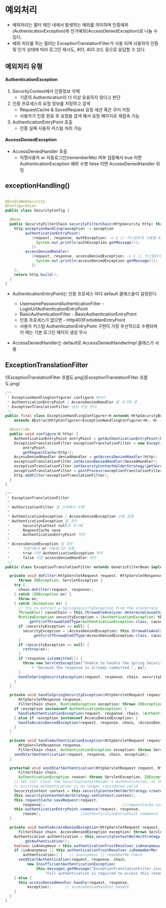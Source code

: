 # 예외처리

- 예외처리는 필터 체인 내에서 발생하는 예외를 의미하며 인증예외(AuthenticationException)와 인가예외(AccessDeniedException)로 나눌 수 있다.
- 예외 처리를 하는 필터는 ExceptionTranslationFilter가 사용 되며 사용자의 인증 및 인가 상태에 따라 로그인 재시도, 401, 403 코드 등으로 응답할 수
  있다.

## 예외처리 유형

#### AuthenticationException

1. SecurityContext에서 인증정보 삭제
    - 기존의 Authentication이 더 이상 유효하지 않다고 판단
2. 인증 프로세스의 요청 정보를 저장하고 검색
    - RequestCache & SavedRequest 요청 세션 혹은 쿠키 저장
    - 사용자가 인증 완료 후 요청을 검색 해서 요청 페이지로 재접속 가능
3. AuthenticationEntryPoint 호출
    - 인증 실패 사용자 커스텀 처리 가능

#### AccessDeniedException

- AccessDeniedHandler 호출
    - 익명사용자 or 자동로그인(rememberMe) 여부 검증해서 true 이면 AuthenticationException 예외 수행 false 이면
      AccessDeniedHandler 위임

## exceptionHandling()

```java

@EnableWebSecurity
@Configuration
public class SecurityConfig {

  @Bean
  public SecurityFilterChain securityFilterChain(HttpSecurity http) throws Exception {
    http.exceptionHandling(exception -> exception
        .authenticationEntryPoint(
            (request, response, authException) -> { // 커스텀하게 사용할 AuthenticationEntryPoint 를 설정한다 
              System.out.println(authException.getMessage());
            })
        .accessDeniedHandler(
            (request, response, accessDeniedException) -> { // 커스텀하게 사용할 AccessDeniedHandler 를 설정한다
              System.out.println(accessDeniedException.getMessage());
            })
    );
    return http.build();
  }
}
```

- AuthenticationEntryPoint는 인증 프로세스 마다 default 클래스들이 설정된다.
    - UsernamePasswordAuthenticationFilter - LoginUrlAuthenticationEntryPoint
    - BasicAuthenticationFilter - BasicAuthenticationEntryPoint
    - 인증 프로세스가 없으면 - Http403ForbiddenEntryPoint
    - 사용자 커스텀 AuthenticationEntryPoint 구현이 가장 우선적으로 수행되며 이 때는 기본 로그인 페이지 생성 무시

- AccessDeniedHandler는 default로 AccessDeniedHandlerImpl 클래스가 사용

## ExceptionTranslationFilter

![ExceptionTranslationFilter 흐름도.png](ExceptionTranslationFilter 흐름도.png)

```java
/**
 * ExceptionHandlingConfigurer.configure 메서드
 * AuthenticationEntryPoint / AccessDeniedHandler 를 초기화 후
 * ExceptionTranslationFilter 생성 주입 한다.
 */
public final class ExceptionHandlingConfigurer<H extends HttpSecurityBuilder<H>>
    extends AbstractHttpConfigurer<ExceptionHandlingConfigurer<H>, H> {

  @Override
  public void configure(H http) {
    AuthenticationEntryPoint entryPoint = getAuthenticationEntryPoint(http);
    ExceptionTranslationFilter exceptionTranslationFilter = new ExceptionTranslationFilter(
        entryPoint,
        getRequestCache(http));
    AccessDeniedHandler deniedHandler = getAccessDeniedHandler(http);
    exceptionTranslationFilter.setAccessDeniedHandler(deniedHandler);
    exceptionTranslationFilter.setSecurityContextHolderStrategy(getSecurityContextHolderStrategy());
    exceptionTranslationFilter = postProcess(exceptionTranslationFilter);
    http.addFilter(exceptionTranslationFilter);
  }
}
```

```java
/**
 * ExceptionTranslationFilter
 *
 * AuthorizationFilter 앞 단계에서 수행
 *
 * AuthenticationException / AccessDeniedException 오류 검증
 * AuthenticationException 일 경우
 *    - SecurityContext null로 초기화
 *    - RequestCache save
 *    - AuthenticationEntryPoint 처리
 *
 * AccessDeniedException 일 경우
 *    - 익명사용자 or 자동로그인 검증
 *    - true 이면 AuthenticationException 처리
 *    - false 이면 accessDeniedHandler 처리
 */
public class ExceptionTranslationFilter extends GenericFilterBean implements MessageSourceAware {

  private void doFilter(HttpServletRequest request, HttpServletResponse response, FilterChain chain)
      throws IOException, ServletException {
    try {
      chain.doFilter(request, response);
    } catch (IOException ex) {
      throw ex;
    } catch (Exception ex) {
      // Try to extract a SpringSecurityException from the stacktrace
      Throwable[] causeChain = this.throwableAnalyzer.determineCauseChain(ex);
      RuntimeException securityException = (AuthenticationException) this.throwableAnalyzer
          .getFirstThrowableOfType(AuthenticationException.class, causeChain);
      if (securityException == null) {
        securityException = (AccessDeniedException) this.throwableAnalyzer
            .getFirstThrowableOfType(AccessDeniedException.class, causeChain);
      }
      if (securityException == null) {
        rethrow(ex);
      }
      if (response.isCommitted()) {
        throw new ServletException("Unable to handle the Spring Security Exception "
            + "because the response is already committed.", ex);
      }
      handleSpringSecurityException(request, response, chain, securityException);
    }
  }

  private void handleSpringSecurityException(HttpServletRequest request,
      HttpServletResponse response,
      FilterChain chain, RuntimeException exception) throws IOException, ServletException {
    if (exception instanceof AuthenticationException) {
      handleAuthenticationException(request, response, chain, (AuthenticationException) exception);
    } else if (exception instanceof AccessDeniedException) {
      handleAccessDeniedException(request, response, chain, (AccessDeniedException) exception);
    }
  }

  private void handleAuthenticationException(HttpServletRequest request,
      HttpServletResponse response,
      FilterChain chain, AuthenticationException exception) throws ServletException, IOException {
    sendStartAuthentication(request, response, chain, exception);
  }

  protected void sendStartAuthentication(HttpServletRequest request, HttpServletResponse response,
      FilterChain chain,
      AuthenticationException reason) throws ServletException, IOException {
    // SEC-112: Clear the SecurityContextHolder's Authentication, as the
    // existing Authentication is no longer considered valid
    SecurityContext context = this.securityContextHolderStrategy.createEmptyContext();  //SecurityContext null 초기화
    this.securityContextHolderStrategy.setContext(context);
    this.requestCache.saveRequest(request,
        response);                                   //requestCache save
    this.authenticationEntryPoint.commence(request, response,
        reason);                  //authenticationEntryPoint commence
  }

  private void handleAccessDeniedException(HttpServletRequest request, HttpServletResponse response,
      FilterChain chain, AccessDeniedException exception) throws ServletException, IOException {
    Authentication authentication = this.securityContextHolderStrategy.getContext()
        .getAuthentication();
    boolean isAnonymous = this.authenticationTrustResolver.isAnonymous(authentication);
    if (isAnonymous || this.authenticationTrustResolver.isRememberMe(
        authentication)) {   // anonuymous || rememberMe Check
      sendStartAuthentication(request, response, chain,
          new InsufficientAuthenticationException(
              this.messages.getMessage("ExceptionTranslationFilter.insufficientAuthentication",
                  "Full authentication is required to access this resource")));
    } else {
      this.accessDeniedHandler.handle(request, response,
          exception);      // accessDeniedHandler.handle
    }
  }
}
```